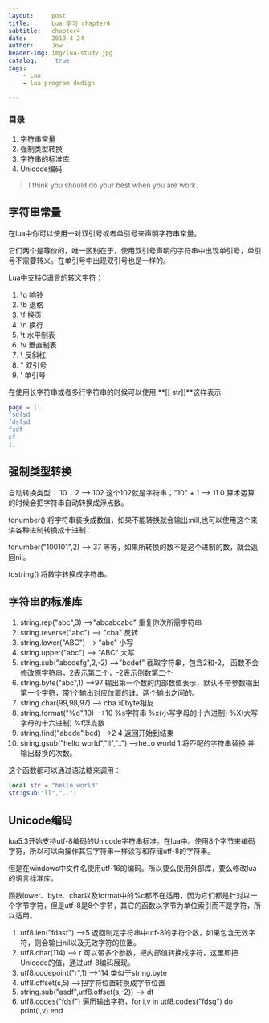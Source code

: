 ```yaml
---
layout:     post
title:      Lua 学习 chapter4
subtitle:   chapter4
date:       2019-4-24
author:     Jow
header-img: img/lua-study.jpg
catalog: 	 true 
tags:
    - Lua
    - lua program dedign

---
```


### 目录
1. 字符串常量
2. 强制类型转换
3. 字符串的标准库
4. Unicode编码

> I think you should do your best when you are work.

## 字符串常量

在lua中你可以使用一对双引号或者单引号来声明字符串常量。

它们两个是等价的，唯一区别在于，使用双引号声明的字符串中出现单引号，单引号不需要转义。在单引号中出现双引号也是一样的。

Lua中支持C语言的转义字符：

1. \q 响铃
2. \b 退格
3. \f 换页
4. \n 换行
5. \t 水平制表
6. \v 垂直制表
7. \\ 反斜杠
8. \" 双引号
9. \' 单引号

在使用长字符串或者多行字符串的时候可以使用,**[[ str]]**这样表示

```lua
page = [[
fsdfsd
fdsfsd
fsdf
sf
]]
```

## 强制类型转换

自动转换类型： 10 .. 2 --> 102 这个102就是字符串；"10" + 1 --> 11.0 算术运算的时候会把字符串自动转换成浮点数。

tonumber() 将字符串装换成数值，如果不能转换就会输出:nill,也可以使用这个来讲各种进制转换成十进制：

tonumber("100101",2)  --> 37 等等，如果所转换的数不是这个进制的数，就会返回nil。

tostring() 将数字转换成字符串。

## 字符串的标准库
1. string.rep("abc",3) -->"abcabcabc" 重复你次所需字符串
2. string.reverse("abc") --> "cba"  反转
3. string.lower("ABC") --> "abc" 小写
4. string.upper("abc") --> "ABC" 大写
5. string.sub("abcdefg",2,-2) -->"bcdef" 截取字符串，包含2和-2， 函数不会修改原字符串，2表示第二个，-2表示倒数第二个
6. string.byte("abc",1) -->97  输出第一个数的内部数值表示，默认不带参数输出第一个字符，带1个输出对应位置的谁。两个输出之间的。
7. string.char(99,98,97) --> cba 和byte相反
8. string.format("%d",10) -->10  %s字符串 %x(小写字母的十六进制) %X(大写字母的十六进制) %f浮点数
9. string.find("abcde",bcd) -->2 4  返回开始到结束
10. string.gsub("hello world","ll","..")  -->he..o world 1  将匹配的字符串替换 并输出替换的次数。

这个函数都可以通过语法糖来调用：

```lua
local str = "hello world"
str:gsub("ll","..")
```

## Unicode编码
lua5.3开始支持utf-8编码的Unicode字符串标准。在lua中。使用8个字节来编码字符，所以可以向操作其它字符串一样读写和存储utf-8的字符串。

但是在windows中文件名使用utf-16的编码。所以要么使用外部库，要么修改lua的语言标准库。

函数lower、byte、char以及format中的%c都不在适用，因为它们都是针对以一个字节字符，但是utf-8是8个字节，其它的函数以字节为单位索引而不是字符，所以适用。

1. utf8.len("fdasf")  -->5  返回制定字符串中utf-8的字符个数，如果包含无效字符，则会输出nil以及无效字符的位置。
2. utf8.char(114) --> r  可以带多个参数，把内部值转换成字符，这里即把Unicode的值，通过utf-8编码展现。
3. utf8.codepoint("r",1) -->114  类似于string.byte
4. utf8.offset(s,5) -->把字符位置转换成字节位置
5. string.sub("asdf",utf8.offset(s,-2)) --> df 
6. utf8.codes("fdsf")  遍历输出字符，for i,v in utf8.codes("fdsg") do print(i,v) end

